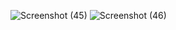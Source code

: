 ![Screenshot (45)](https://github.com/user-attachments/assets/043e57a0-d004-4809-8154-85f5fc3ed788)
![Screenshot (46)](https://github.com/user-attachments/assets/9afdaa5b-0830-4836-991d-f9ae76972447)
